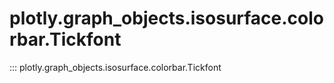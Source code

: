 # plotly.graph_objects.isosurface.colorbar.Tickfont

::: plotly.graph_objects.isosurface.colorbar.Tickfont
